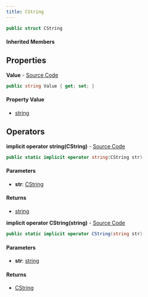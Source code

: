 ```yaml
---
title: CString
---
```


```csharp
public struct CString
```

#### Inherited Members

## Properties

**Value** - [Source Code](https://github.com/swiftly-solution/swiftlys2/blob/master/managed/src/SwiftlyS2.Shared/Natives/Structs/CString.cs#L19)

```csharp
public string Value { get; set; }
```

#### Property Value

- [string](https://learn.microsoft.com/dotnet/api/system.string)

## Operators

**implicit operator string(CString)** - [Source Code](https://github.com/swiftly-solution/swiftlys2/blob/master/managed/src/SwiftlyS2.Shared/Natives/Structs/CString.cs#L33)

```csharp
public static implicit operator string(CString str)
```

#### Parameters

- **str**: [CString](/docs/api/shared/natives/cstring)

#### Returns

- [string](https://learn.microsoft.com/dotnet/api/system.string)

**implicit operator CString(string)** - [Source Code](https://github.com/swiftly-solution/swiftlys2/blob/master/managed/src/SwiftlyS2.Shared/Natives/Structs/CString.cs#L34)

```csharp
public static implicit operator CString(string str)
```

#### Parameters

- **str**: [string](https://learn.microsoft.com/dotnet/api/system.string)

#### Returns

- [CString](/docs/api/shared/natives/cstring)

